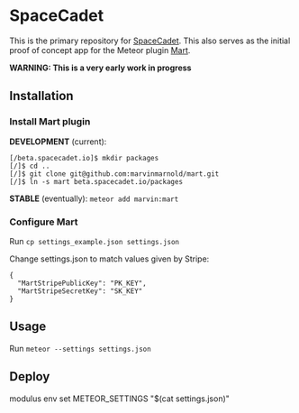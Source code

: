 SpaceCadet
==========

This is the primary repository for [SpaceCadet](https://spacecadet.io). This also serves as the initial proof of concept app for the Meteor plugin [Mart](https://github.com/marvinmarnold/mart).

**WARNING: This is a very early work in progress**

Installation
------------

### Install Mart plugin

**DEVELOPMENT** (current):

```
[/beta.spacecadet.io]$ mkdir packages
[/]$ cd ..
[/]$ git clone git@github.com:marvinmarnold/mart.git
[/]$ ln -s mart beta.spacecadet.io/packages
```

**STABLE** (eventually): `meteor add marvin:mart`

### Configure Mart

Run `cp settings_example.json settings.json`

Change settings.json to match values given by Stripe:

```
{
  "MartStripePublicKey": "PK_KEY",
  "MartStripeSecretKey": "SK_KEY"
}
```

Usage
-----

Run `meteor --settings settings.json`

Deploy
------

modulus env set METEOR_SETTINGS "$(cat settings.json)"
